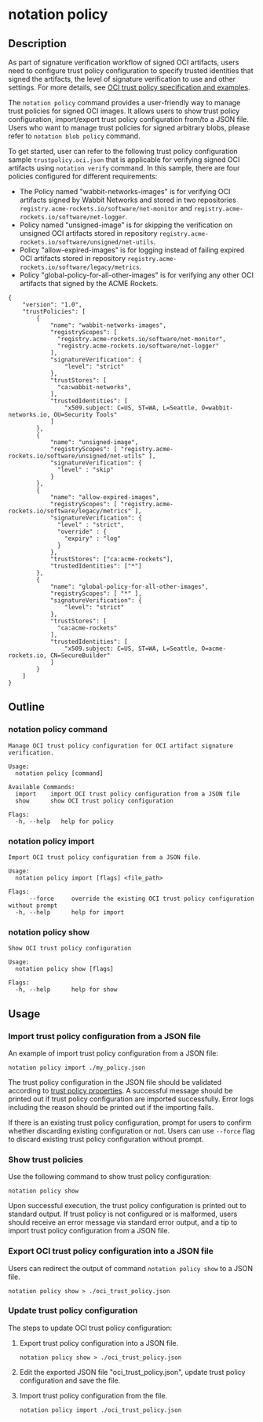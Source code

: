 # notation policy

## Description

As part of signature verification workflow of signed OCI artifacts, users need to configure trust policy configuration to specify trusted identities that signed the artifacts, the level of signature verification to use and other settings. For more details, see [OCI trust policy specification and examples](https://github.com/notaryproject/specifications/blob/main/specs/trust-store-trust-policy.md#oci-trust-policy).

The `notation policy` command provides a user-friendly way to manage trust policies for signed OCI images. It allows users to show trust policy configuration, import/export trust policy configuration from/to a JSON file. Users who want to manage trust policies for signed arbitrary blobs, please refer to `notation blob policy` command.

To get started, user can refer to the following trust policy configuration sample `trustpolicy.oci.json` that is applicable for verifying signed OCI artifacts using `notation verify` command. In this sample, there are four policies configured for different requirements:

- The Policy named "wabbit-networks-images" is for verifying OCI artifacts signed by Wabbit Networks and stored in two repositories `registry.acme-rockets.io/software/net-monitor` and `registry.acme-rockets.io/software/net-logger`.
- Policy named "unsigned-image" is for skipping the verification on unsigned OCI artifacts stored in repository `registry.acme-rockets.io/software/unsigned/net-utils`.
- Policy "allow-expired-images" is for logging instead of failing expired OCI artifacts stored in repository `registry.acme-rockets.io/software/legacy/metrics`.
- Policy "global-policy-for-all-other-images" is for verifying any other OCI artifacts that signed by the ACME Rockets.

```jsonc
{
    "version": "1.0",
    "trustPolicies": [
        {
            "name": "wabbit-networks-images",
            "registryScopes": [
              "registry.acme-rockets.io/software/net-monitor",
              "registry.acme-rockets.io/software/net-logger"
            ],
            "signatureVerification": {
                "level": "strict"
            },
            "trustStores": [
              "ca:wabbit-networks",
            ],
            "trustedIdentities": [
                "x509.subject: C=US, ST=WA, L=Seattle, O=wabbit-networks.io, OU=Security Tools"
            ]
        },
        {
            "name": "unsigned-image",
            "registryScopes": [ "registry.acme-rockets.io/software/unsigned/net-utils" ],
            "signatureVerification": {
              "level" : "skip"
            }
        },
        {
            "name": "allow-expired-images",
            "registryScopes": [ "registry.acme-rockets.io/software/legacy/metrics" ],
            "signatureVerification": {
              "level" : "strict",
              "override" : {
                "expiry" : "log"
              }
            },
            "trustStores": ["ca:acme-rockets"],
            "trustedIdentities": ["*"]
        },
        {
            "name": "global-policy-for-all-other-images",
            "registryScopes": [ "*" ],
            "signatureVerification": {
                "level": "strict"
            },
            "trustStores": [
              "ca:acme-rockets"
            ],
            "trustedIdentities": [
                "x509.subject: C=US, ST=WA, L=Seattle, O=acme-rockets.io, CN=SecureBuilder"
            ]
        }
    ]
}
```

## Outline

### notation policy command

```text
Manage OCI trust policy configuration for OCI artifact signature verification.

Usage:
  notation policy [command]

Available Commands:
  import    import OCI trust policy configuration from a JSON file
  show      show OCI trust policy configuration

Flags:
  -h, --help   help for policy
```

### notation policy import

```text
Import OCI trust policy configuration from a JSON file.

Usage:
  notation policy import [flags] <file_path>

Flags:
      --force     override the existing OCI trust policy configuration without prompt
  -h, --help      help for import
```

### notation policy show

```text
Show OCI trust policy configuration

Usage:
  notation policy show [flags]

Flags:
  -h, --help      help for show
```

## Usage

### Import trust policy configuration from a JSON file

An example of import trust policy configuration from a JSON file:

```shell
notation policy import ./my_policy.json
```

The trust policy configuration in the JSON file should be validated according to [trust policy properties](https://github.com/notaryproject/notaryproject/specs/trust-store-trust-policy.md#trust-policy-properties). A successful message should be printed out if trust policy configuration are imported successfully. Error logs including the reason should be printed out if the importing fails.

If there is an existing trust policy configuration, prompt for users to confirm whether discarding existing configuration or not. Users can use `--force` flag to discard existing trust policy configuration without prompt.

### Show trust policies

Use the following command to show trust policy configuration:

```shell
notation policy show
```

Upon successful execution, the trust policy configuration is printed out to standard output. If trust policy is not configured or is malformed, users should receive an error message via standard error output, and a tip to import trust policy configuration from a JSON file.

### Export OCI trust policy configuration into a JSON file

Users can redirect the output of command `notation policy show` to a JSON file.

```shell
notation policy show > ./oci_trust_policy.json
```

### Update trust policy configuration

The steps to update OCI trust policy configuration:

1. Export trust policy configuration into a JSON file.

   ```shell
   notation policy show > ./oci_trust_policy.json
   ```

2. Edit the exported JSON file "oci_trust_policy.json", update trust policy configuration and save the file.
3. Import trust policy configuration from the file.

   ```shell
   notation policy import ./oci_trust_policy.json
   ```
